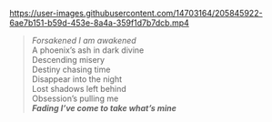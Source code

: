 https://user-images.githubusercontent.com/14703164/205845922-6ae7b151-b59d-453e-8a4a-359f1d7b7dcb.mp4

> _Forsakened I am awakened_   
A phoenix’s ash in dark divine  
Descending misery  
Destiny chasing time  
Disappear into the night  
Lost shadows left behind  
Obsession’s pulling me  
**_Fading I’ve come to take what’s mine_**

<!-- https://devilmaycry.fandom.com/wiki/Bury_the_Light -->
<!-- https://piped.video/watch?v=FMj4kj3oSc0 -->


<!-- > Pure bliss 😌 -->
<!-- https://user-images.githubusercontent.com/14703164/139421447-5cfb25ba-c527-4b7c-bed3-65a29cc1b313.mp4 -->
<!-- https://piped.video/watch?v=L7hVbB6L6bs  -->
